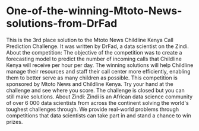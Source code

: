 # One-of-the-winning-Mtoto-News-solutions-from-DrFad
This is the 3rd place solution to the Mtoto News Childline Kenya Call Prediction Challenge. It was written by DrFad, a data scientist on the Zindi.
About the competition:
The objective of the competition was to create a forecasting model to predict the number of incoming calls that Childline Kenya will receive per hour per day.
The winning solutions will help Childline manage their resources and staff their call center more efficiently, enabling them to better serve as many children as possible.
This competition is sponsored by Mtoto News and Childline Kenya.
Try your hand at the challenge and see where you score. The challenge is closed but you can still make solutions.
About Zindi:
Zindi is an African data science community of over 6 000 data scientists from across the continent solving the world's toughest challenges through. We provide real-world problems through competitions that data scientists can take part in and stand a chance to win prizes.
